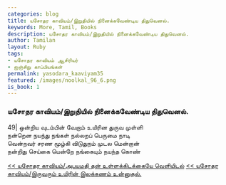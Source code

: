 ```yaml
---  
categories: blog  
title: யசோதர காவியம்/இறுதியில் நினைக்கவேண்டிய திதுவெனல்.
keywords: More, Tamil, Books  
description: யசோதர காவியம்/இறுதியில் நினைக்கவேண்டிய திதுவெனல்.
author: Tamilan  
layout: Ruby  
tags:     
- யசோதர காவியம் ஆசிரியர்
- ஐஞ்சிறு காப்பியங்கள்
permalink: yasodara_kaaviyam35  
featured: /images/noolkal_96_6.png  
is_book: 1
---  
```



### யசோதர காவியம்/இறுதியில் நினைக்கவேண்டிய திதுவெனல்.

49| ஒன்றிய வுடம்பின் வேறாம் உயிரின துருவ முள்ளி  
நன்றென நயந்து நங்கள் நல்லறப் பெருமை நாடி  
வென்றவர் சரண மூழ்கி விடுதுநம் முடல மென்றான்  
நன்றிது செய்கை யென்றே நங்கையும் நயந்த கொண்

[<< யசோதர காவியம்/அபயமதி தன் உள்ளக்கிடக்கையே வெளியிடல்](yasodara_kaaviyam34) [<< யசோதர காவியம்/இருவரும் உயிரின் இலக்கணம் உன்னுதல்.](yasodara_kaaviyam36)


